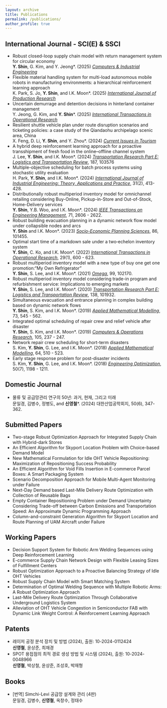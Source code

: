 ```yaml
---
layout: archive
title: Publications
permalink: /publications/
author_profile: true
---
```


## International Journal - SCI(E) & SSCI
* Robust closed-loop supply chain model with return management system for circular economy
<br>**Y. Shin**, G. Kim, and Y. Jeong*. (2025) [_Computers & Industrial Engineering_](https://www.sciencedirect.com/journal/computers-and-industrial-engineering)
* Flexible material handling system for multi-load autonomous mobile robots in manufacturing environments: a hierarchical reinforcement learning approach
<br>K. Park, S. Jo, **Y. Shin**, and I.K. Moon*. (2025) [_International Journal of Production Research_](https://www.tandfonline.com/journals/tprs20)
* Uncertain demurrage and detention decisions in hinterland container management
<br>Y. Jeong, G. Kim, and **Y. Shin***. (2025) [_International Transactions in Operational Research_](https://onlinelibrary.wiley.com/journal/14753995)
* Resilient shuttle vehicle plan under route disruption scenarios and ticketing policies: a case study of the Qiandaohu archipelago scenic area, China
<br>X. Feng, D. Li, **Y. Shin**, and Y. Zhou*. (2024) [_Current Issues in Tourism_](https://www.tandfonline.com/journals/rcit20)
* A hybrid deep reinforcement learning approach for a proactive transshipment of fresh food in the online–offline channel system
<br>J. Lee, **Y. Shin**, and I.K. Moon*. (2024) [_Transportation Research Part E: Logistics and Transportation Review_](https://www.sciencedirect.com/journal/transportation-research-part-e-logistics-and-transportation-review), 187, 103576
* Multiple-objective scheduling for batch process systems using stochastic utility evaluation
<br>H. Park, **Y. Shin**, and I.K. Moon*. (2024) [_International Journal of Industrial Engineering: Theory, Applications and Practice_](https://journals.sfu.ca/ijietap/index.php/ijie/), 31(2), 413-428.
* Distributionally robust multiperiod inventory model for omnichannel retailing considering Buy-Online, Pickup-in-Store and Out-of-Stock, Home-Delivery services
<br>**Y. Shin**, Y.B. Woo, and I.K. Moon*. (2024) [_IEEE Transactions on Engineering Management_](https://ieeexplore.ieee.org/xpl/RecentIssue.jsp?punumber=17), 71, 2606 - 2622.
*  Robust building evacuation planning in a dynamic network flow model under collapsible nodes and arcs
<br> **Y. Shin** and I.K. Moon*. (2023) [_Socio-Economic Planning Sciences_](https://www.sciencedirect.com/journal/socio-economic-planning-sciences), 86, 101455.
* Optimal start time of a markdown sale under a two‐echelon inventory system
<br> **Y. Shin**, C. Ko, and I.K. Moon*. (2022) [_International Transactions in Operational Research_](https://onlinelibrary.wiley.com/journal/14753995), 29(1), 600 - 623.
* Robust multiperiod inventory model with a new type of buy one get one promotion:“My Own Refrigerator”
<br>**Y. Shin**, S. Lee, and I.K. Moon*. (2021) [_Omega_](https://www.sciencedirect.com/journal/omega), 99, 102170.
* Robust multiperiod inventory model considering trade-in program and refurbishment service: Implications to emerging markets
<br>**Y. Shin**, S. Lee, and I.K. Moon*. (2020) [_Transportation Research Part E: Logistics and Transportation Review_](https://www.sciencedirect.com/journal/transportation-research-part-e-logistics-and-transportation-review), 138, 101932.
* Simultaneous evacuation and entrance planning in complex building based on dynamic network flows
<br>**Y. Shin**, S. Kim, and I.K. Moon*. (2019) [_Applied Mathematical Modelling_](https://www.sciencedirect.com/journal/applied-mathematical-modelling), 73, 545 - 562.
* Integrated optimal scheduling of repair crew and relief vehicle after disaster
<br>**Y. Shin**, S. Kim, and I.K. Moon*. (2019) [_Computers & Operations Research_](https://www.sciencedirect.com/journal/computers-and-operations-research), 105, 237 - 247.
* Network repair crew scheduling for short-term disasters
<br>S. Kim, **Y. Shin**, G. Lee, and I.K. Moon*. (2018) [_Applied Mathematical Modelling_](https://www.sciencedirect.com/journal/applied-mathematical-modelling), 64, 510 - 523.
* Early stage response problem for post-disaster incidents
<br>S. Kim, **Y. Shin**, G. Lee, and I.K. Moon*. (2018) [_Engineering Optimization_](https://www.tandfonline.com/journals/geno20), 50(7), 1198 - 1211.

## Domestic Journal 
* 물류 및 공급망관리 연구의 50년: 과거, 현재, 그리고 미래
<br>문일경, 김병수, 정병도, and **신영철***. (2024) 대한산업공학회지, 50(6), 347-362. 

## Submitted Papers
* Two-stage Robust Optimization Approach for Integrated Supply Chain with Hybrid-dark Stores
* An Efficient Algorithm for Skyport Location Problem with Choice-based Demand Model
* New Mathematical Formulation for Idle OHT Vehicle Repositioning: Maximization of Repositioning Success Probability
* An Efficient Algorithm for Void Fills Insertion in E-commerce Parcel Boxes: A Smart Packaging System
* Scenario Decomposition Approach for Mobile Multi-Agent Monitoring under Failure
* Next-Day Demand based Last-Mile Delivery Route Optimization with Collection of Reusable Bags
* Empty Container Repositioning Problem under Demand Uncertainty Considering Trade-off between Carbon Emissions and Transportation Speed: An Approximate Dynamic Programming Approach
* Column-and-constraint Generation Algorithm for Skyport Location and Route Planning of UAM Aircraft under Failure

## Working Papers
* Decision Support System for Robotic Arm Welding Sequences using Deep Reinforcement Learning
* E-commerce Supply Chain Network Design with Flexible Leasing Sizes of Fulfillment Centers
* Robust Optimization Approach to a Proactive Balancing Strategy of Idle OHT Vehicles
* Robust Supply Chain Model with Smart Matching System
* Determination of Optimal Welding Sequence with Multiple Robotic Arms: A Robust Optimization Approach
* Last-Mile Delivery Route Optimization Through Collaborative Underground Logistics System
* Alleviation of OHT Vehicle Congestion in Semiconductor FAB with Dynamic Link Weight Control: A Reinforcement Learning Approach

## Patents
* 레이저 공정 분석 장치 및 방법 (2024), 출원: 10-2024-0112424 
<br> **신영철**, 윤상준, 최재경
* SPOT 용접점의 최적 경로 생성 방법 및 시스템 (2024), 출원: 10-2024-0048966
<br> **신영철**, 박상철, 윤상준, 조성호, 박재형

## Books
* [번역] Simchi-Levi 공급망 설계와 관리 (4판) 
<br> 문일경, 김병수, **신영철**, 옥창수, 정태수
